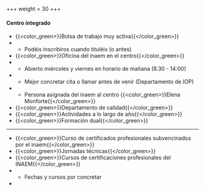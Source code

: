 +++
weight = 30
+++

#### Centro integrado

<section>

* {{<color_green>}}Bolsa de trabajo muy activa{{</color_green>}}
* * Podéis inscribiros cuando tituléis (o antes)
* {{<color_green>}}Oficina del inaem en el centro{{</color_green>}}
* * Abierto miércoles y viernes en horario de mañana (8.30 - 14:00)
* * Mejor concretar cita o llamar antes de venir (Departamento de IOP)
* *  Persona asignada del inaem al centro {{<color_green>}}Elena Monforte{{</color_green>}}
* {{<color_green>}}Departamento de calidad{{</color_green>}}
* {{<color_green>}}Actividades a lo largo de año{{</color_green>}}
* {{<color_green>}}Formación dual{{</color_green>}}
 
---

* {{<color_green>}}Curso de certificados profesionales subvencinados por el inaem{{</color_green>}}
* {{<color_green>}}Jornadas técnicas{{</color_green>}}
* {{<color_green>}}Cursos de certificaciones profesionales del INAEM{{</color_green>}}
* * Fechas y cursos por concretar
* </section>